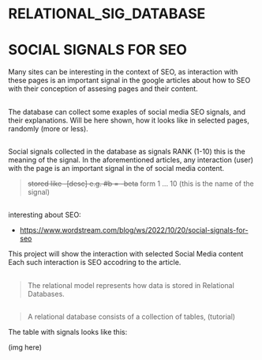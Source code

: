 # RELATIONAL_SIG_DATABASE
# SOCIAL SIGNALS FOR SEO
Many sites can be interesting in the context of SEO, as interaction with these pages is 
an important signal in the google articles about how to SEO with their conception of assesing pages and their content.

##

The database can collect some exaples of social media SEO signals, and their explanations.
Will be here shown, how it looks like in selected pages, randomly (more or less).

##
Social signals collected in the database as signals RANK (1-10) this is the meaning of the signal.
In the aforementioned articles, any interaction (user) with the page is an important signal in the of social media content.

> ~~stored like -[desc] e.g. #b = -beta~~
> form 1 ... 10 (this is the name of the signal)

##
interesting about SEO:
- https://www.wordstream.com/blog/ws/2022/10/20/social-signals-for-seo

This project will show the interaction with selected Social Media content
Each such interaction is SEO accodring to the article.

##
> The relational model represents how data is stored in Relational Databases.  
##
> A relational database consists of a collection of tables, (tutorial)

The table with signals looks like this:

(img here)
